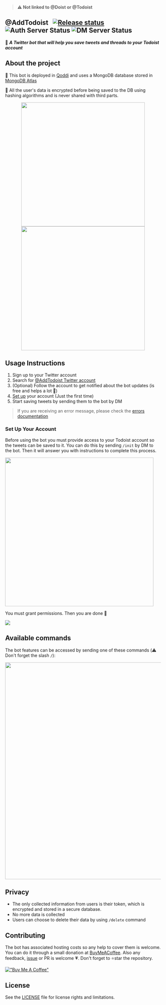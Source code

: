 > **⚠️ Not linked to @Doist or @Todoist**

## @AddTodoist &nbsp; [![Release status](https://github.com/AddTodoist/AddTodoist/actions/workflows/release.yml/badge.svg)](https://github.com/AddTodoist/AddTodoist/actions/workflows/release.yml) ![Auth Server Status](https://img.shields.io/website?down_color=red&down_message=offline&label=Auth%20Server&up_color=green&up_message=online&url=https%3A%2F%2Faddtodoist-oauth.dubis.dev%2Fstatus) ![DM Server Status](https://img.shields.io/website?down_color=red&down_message=offline&label=DM%20Server&up_color=green&up_message=online&url=https%3A%2F%2Faddtodoist-webhooks.dubis.dev%2Fstatus)

🤖 ***A Twitter bot that will help you save tweets and threads to your Todoist account***

## About the project

🚀 This bot is deployed in [Qoddi](https://qoddi.com/) and uses a MongoDB database stored in [MongoDB Atlas](https://www.mongodb.com/es/atlas/database)

🔏 All the user's data is encrypted before being saved to the DB using hashing algorithms and is never shared with third parts.

<p align="center">
<img src="https://user-images.githubusercontent.com/77246331/186970413-006dcf54-66fc-4e77-aa05-3773707dbacb.png" width="400">
<img src="https://user-images.githubusercontent.com/77246331/186971152-9a312391-a751-4d72-b306-0e54d32c0bcb.png" width="400">

## Usage Instructions

1. Sign up to your Twitter account
2. Search for [@AddTodoist Twitter account](https://twitter.com/AddToDoist)
3. (Optional) Follow the account to get notified about the bot updates (is free and helps a lot 🚀)
4. [Set up](#set-up-your-account) your account (Just the first time)
5. Start saving tweets by sending them to the bot by DM

> If you are receiving an error message, please check the [errors documentation](errors.md)

### Set Up Your Account

Before using the bot you must provide access to your Todoist account so the tweets can be saved to it. You can do this by sending `/init` by DM to the bot. Then it will answer you with instructions to complete this process.

<img src="https://user-images.githubusercontent.com/77246331/186975670-5f9bc272-2d01-4d75-997f-0a61ba1da96a.png" width="480">

You must grant permissions. Then you are done 🚀

<img src="https://user-images.githubusercontent.com/77246331/186975825-3f27146a-73f1-42b3-ae0d-aeca52506b1e.png">

## Available commands

The bot features can be accessed by sending one of these commands (⚠️ Don't forget the slash `/`):

<img src="https://user-images.githubusercontent.com/77246331/186976402-3f119743-c63f-4507-8f78-e7e0362d95eb.png" width="700">

## Privacy

- The only collected information from users is their token, which is encrypted and stored in a secure database.
- No more data is collected
- Users can choose to delete their data by using `/delete` command

## Contributing

The bot has associated hosting costs so any help to cover them is welcome. You can do it through a small donation at [BuyMeACoffee](https://www.buymeacoffee.com/dubisdev). Also any feedback, [issue](https://github.com/AddToDoist/AddToDoist/issues) or PR is welcome 💗. Don't forget to ⭐star the repository.

[!["Buy Me A Coffee"](https://www.buymeacoffee.com/assets/img/custom_images/orange_img.png)](https://www.buymeacoffee.com/dubisdev)

## License

See the [LICENSE](./LICENSE.md) file for license rights and limitations.
